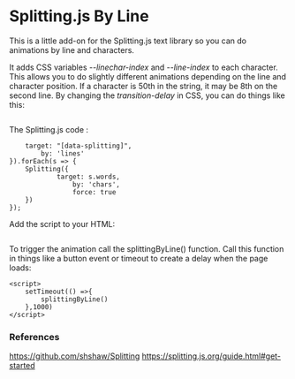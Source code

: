 # Splitting.js By Line

This is a little add-on for the Splitting.js text library so you can do animations by line and characters.

It adds CSS variables *--linechar-index* and *--line-index* to each character. This allows you to do slightly different animations depending on the line and character position. 
If a character is 50th in the string, it may be 8th on the second line.
By changing the *transition-delay* in CSS, you can do things like this:
```transition-delay: calc(calc(var(--linechar-index) * 0.02s) + calc(var(--line-index) * 0.04s));
```


The Splitting.js code :
```var s = Splitting({
	target: "[data-splitting]",
        by: 'lines'
}).forEach(s => {
	Splitting({
        	target: s.words,
            	by: 'chars',
            	force: true
	})
});
```


Add the script to your HTML:
```<script src="./scripts/splitting-by-line.js"></script>
```


To trigger the animation call the splittingByLine() function. Call this function in things like a button event or timeout to create a delay when the page loads:
```
<script>
    setTimeout(() =>{
        splittingByLine()
    },1000)
</script>
```


### References
https://github.com/shshaw/Splitting
https://splitting.js.org/guide.html#get-started



